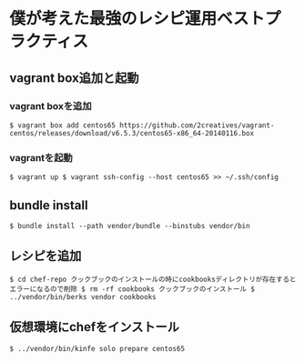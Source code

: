 # 僕が考えた最強のレシピ運用ベストプラクティス

## vagrant box追加と起動

### vagrant boxを追加
`
$ vagrant box add centos65 https://github.com/2creatives/vagrant-centos/releases/download/v6.5.3/centos65-x86_64-20140116.box
`

### vagrantを起動
`
$ vagrant up
$ vagrant ssh-config --host centos65 >> ~/.ssh/config
`

## bundle install

`
$ bundle install --path vendor/bundle --binstubs vendor/bin
`

## レシピを追加

`
$ cd chef-repo
クックブックのインストールの時にcookbooksディレクトリが存在するとエラーになるので削除
$ rm -rf cookbooks
クックブックのインストール
$ ../vendor/bin/berks vendor cookbooks
`

## 仮想環境にchefをインストール

`
$ ../vendor/bin/kinfe solo prepare centos65
`

